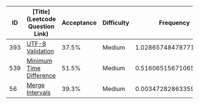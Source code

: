 |ID|[Title](Leetcode Question Link)|Acceptance|Difficulty|Frequency|
|----|-----|----|---|---|
|393|[UTF-8 Validation]( https://leetcode.com/problems/utf-8-validation)|37.5%|Medium|1.0286574847877104|
|539|[Minimum Time Difference]( https://leetcode.com/problems/minimum-time-difference)|51.5%|Medium|0.5160651567106544|
|56|[Merge Intervals]( https://leetcode.com/problems/merge-intervals)|39.3%|Medium|0.0034728286335985107|
